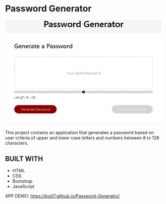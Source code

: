 # Password Generator

![APP DEMO](pwd_gen2.png)

This project contains an application that generates a password based on user criteria of upper and lower case letters and numbers between 8 to 128 characters.

## BUILT WITH

* HTML
* CSS
* Bootstrap
* JavaScript

 APP DEMO: https://kuiil7.github.io/Password-Generator/